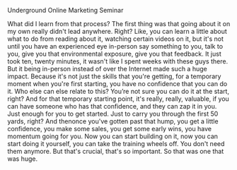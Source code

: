 
 Underground Online Marketing Seminar


What did I learn from that process? The first thing was
that going about it on my own really didn't lead
anywhere. Right? Like, you can learn a little about
what to do from reading about it, watching certain
videos on it, but it's not until you have an experienced
eye in-person say something to you, talk to you, give
you that environmental exposure, give you that
feedback. It just took ten, twenty minutes, it wasn't
like I spent weeks with these guys there. But it being
in-person instead of over the Internet made such a
huge impact. Because it's not just the skills that you're
getting, for a temporary moment when you're first
starting, you have no confidence that you can do it.
Who else can else relate to this? You’re not sure you
can do it at the start, right? And for that temporary
starting point, it's really, really, valuable, if you can
have someone who has that confidence, and they can
zap it in you. Just enough for you to get started. Just to
carry you through the first 50 yards, right? And thenonce you've gotten past that hump, you get a little
confidence, you make some sales, you get some early
wins, you have momentum going for you. Now you can
start building on it, now you can start doing it yourself,
you can take the training wheels off. You don't need
them anymore. But that's crucial, that's so important.
So that was one that was huge.

